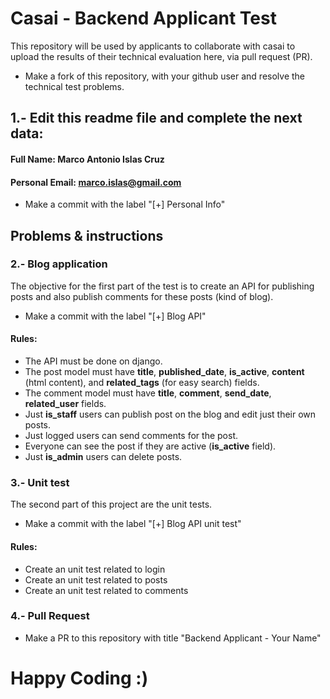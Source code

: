 # Casai - Backend Applicant Test
This repository will be used by applicants to collaborate with casai to upload the results of their technical evaluation here, via pull request (PR).

* Make a fork of this repository, with your github user and resolve the technical test problems.

## 1.- Edit this readme file and complete the next data:
#### Full Name: Marco Antonio Islas Cruz
#### Personal Email: marco.islas@gmail.com
* Make a commit with the label "[+] Personal Info"

## Problems & instructions

### 2.- Blog application
The objective for the first part of the test is to create an API for publishing posts and also publish comments for these posts (kind of blog).
* Make a commit with the label "[+] Blog API"

#### Rules:
 - The API must be done on django.
 - The post model must have **title**, **published_date**, **is_active**, **content** (html content), and **related_tags** (for easy search) fields.
 - The comment model must have **title**, **comment**, **send_date**, **related_user** fields.
 - Just **is_staff** users can publish post on the blog and edit just their own posts.
 - Just logged users can send comments for the post.
 - Everyone can see the post if they are active (**is_active** field).
 - Just **is_admin**  users can delete posts.

### 3.- Unit test
The second part of this project are the unit tests.
* Make a commit with the label "[+] Blog API unit test"

#### Rules:
 - Create an unit test related to login
 - Create an unit test related to posts
 - Create an unit test related to comments

### 4.- Pull Request
* Make a PR to this repository with title "Backend Applicant - Your Name"

# Happy Coding :)
